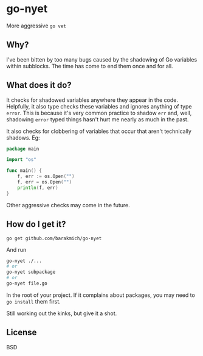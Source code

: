 # go-nyet
More aggressive `go vet`

## Why?

I've been bitten by too many bugs caused by the shadowing of Go variables within subblocks. The time has come to end them once and for all.

## What does it do?

It checks for shadowed variables anywhere they appear in the code. Helpfully, it also type checks these variables and ignores anything of type `error`. This is because it's very common practice to shadow `err` and, well, shadowing `error` typed things hasn't hurt me nearly as much in the past.

It also checks for clobbering of variables that occur that aren't technically shadows. Eg:
```go
package main

import "os"

func main() {
    f, err := os.Open("")
    f, err = os.Open("")
    println(f, err)
}
```

Other aggressive checks may come in the future.

## How do I get it?

```
go get github.com/barakmich/go-nyet
```

And run

```bash
go-nyet ./...
# or
go-nyet subpackage
# or
go-nyet file.go
```

In the root of your project. If it complains about packages, you may need to `go install` them first.

Still working out the kinks, but give it a shot.

## License

BSD
